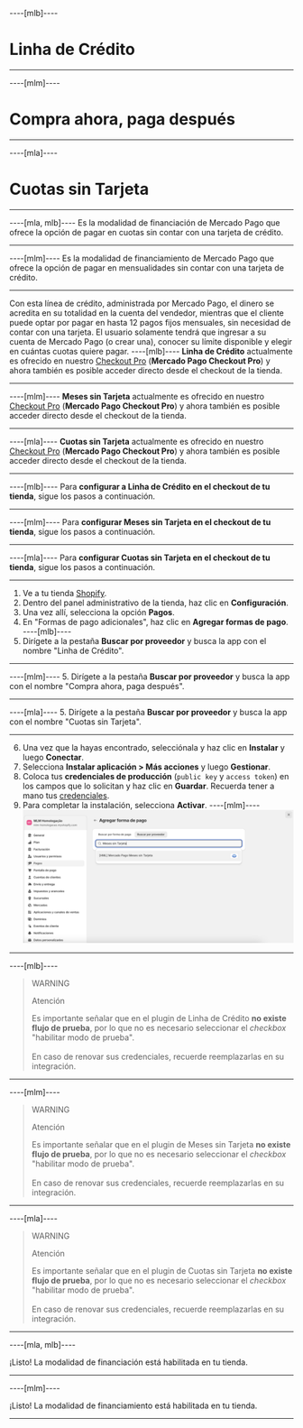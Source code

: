 ----[mlb]----
# Linha de Crédito

------------
----[mlm]----
# Compra ahora, paga después

------------
----[mla]----
# Cuotas sin Tarjeta

------------
----[mla, mlb]----
Es la modalidad de financiación de Mercado Pago que ofrece la opción de pagar en cuotas sin contar con una tarjeta de crédito.

------------
----[mlm]----
Es la modalidad de financiamiento de Mercado Pago que ofrece la opción de pagar en mensualidades sin contar con una tarjeta de crédito.

------------
Con esta línea de crédito, administrada por Mercado Pago, el dinero se acredita en su totalidad en la cuenta del vendedor, mientras que el cliente puede optar por pagar en hasta 12 pagos fijos mensuales, sin necesidad de contar con una tarjeta. El usuario solamente tendrá que ingresar a su cuenta de Mercado Pago (o crear una), conocer su límite disponible y elegir en cuántas cuotas quiere pagar.
----[mlb]----
**Linha de Crédito** actualmente es ofrecido en nuestro [Checkout Pro](/developers/es/docs/shopify/integration-configuration/checkout-pro) (**Mercado Pago Checkout Pro**) y ahora también es posible acceder directo desde el checkout de la tienda.

------------
----[mlm]----
**Meses sin Tarjeta** actualmente es ofrecido en nuestro [Checkout Pro](/developers/es/docs/shopify/integration-configuration/checkout-pro) (**Mercado Pago Checkout Pro**) y ahora también es posible acceder directo desde el checkout de la tienda.

------------
----[mla]----
**Cuotas sin Tarjeta** actualmente es ofrecido en nuestro [Checkout Pro](/developers/es/docs/shopify/integration-configuration/checkout-pro) (**Mercado Pago Checkout Pro**) y ahora también es posible acceder directo desde el checkout de la tienda.

------------
----[mlb]----
Para **configurar a Linha de Crédito en el checkout de tu tienda**, sigue los pasos a continuación.

------------
----[mlm]----
Para **configurar Meses sin Tarjeta en el checkout de tu tienda**, sigue los pasos a continuación.

------------
----[mla]----
Para **configurar Cuotas sin Tarjeta en el checkout de tu tienda**, sigue los pasos a continuación.

------------

1. Ve a tu tienda [Shopify](https://accounts.shopify.com/store-login).
2. Dentro del panel administrativo de la tienda, haz clic en **Configuración**.
3. Una vez allí, selecciona la opción **Pagos**. 
4. En "Formas de pago adicionales", haz clic en **Agregar formas de pago**.
----[mlb]----
5. Dirígete a la pestaña **Buscar por proveedor** y busca la app con el nombre "Linha de Crédito". 

------------
----[mlm]----
5. Dirígete a la pestaña **Buscar por proveedor** y busca la app con el nombre "Compra ahora, paga después". 

------------
----[mla]----
5. Dirígete a la pestaña **Buscar por proveedor** y busca la app con el nombre "Cuotas sin Tarjeta". 

------------
6. Una vez que la hayas encontrado, selecciónala y haz clic en **Instalar** y luego **Conectar**.
7. Selecciona **Instalar aplicación > Más acciones** y luego **Gestionar**.
8. Coloca tus **credenciales de producción** (`public key` y `access token`) en los campos que lo solicitan y haz clic en **Guardar**. Recuerda tener a mano tus [credenciales](/developers/es/docs/shopify/additional-content/your-integrations/credentials).
9. Para completar la instalación, selecciona **Activar**.
----[mlm]----
![shopify-mercado-credito](/images/shopify/meses-sin-tarjeta-mlm.png)

------------
----[mlb]----
> WARNING
>
> Atención
>
> Es importante señalar que en el plugin de Linha de Crédito **no existe flujo de prueba**, por lo que no es necesario seleccionar el _checkbox_ "habilitar modo de prueba".
> <br/><br/>
> En caso de renovar sus credenciales, recuerde reemplazarlas en su integración.

------------
----[mlm]----
> WARNING
>
> Atención
>
> Es importante señalar que en el plugin de Meses sin Tarjeta **no existe flujo de prueba**, por lo que no es necesario seleccionar el _checkbox_ "habilitar modo de prueba".
> <br/><br/>
> En caso de renovar sus credenciales, recuerde reemplazarlas en su integración.

------------
----[mla]----
> WARNING
>
> Atención
>
> Es importante señalar que en el plugin de Cuotas sin Tarjeta **no existe flujo de prueba**, por lo que no es necesario seleccionar el _checkbox_ "habilitar modo de prueba".
> <br/><br/>
> En caso de renovar sus credenciales, recuerde reemplazarlas en su integración.

------------
----[mla, mlb]----

¡Listo! La modalidad de financiación está habilitada en tu tienda.

------------
----[mlm]----

¡Listo! La modalidad de financiamiento está habilitada en tu tienda.

------------